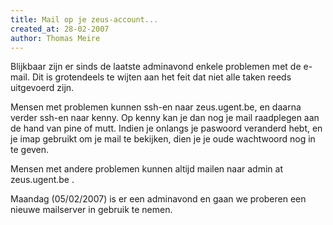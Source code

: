 ```yaml
---
title: Mail op je zeus-account...
created_at: 28-02-2007
author: Thomas Meire
---
```


Blijkbaar zijn er sinds de laatste adminavond enkele problemen met de e-mail. Dit is grotendeels te wijten aan het feit dat niet alle taken reeds uitgevoerd zijn.

Mensen met problemen kunnen ssh-en naar zeus.ugent.be, en daarna verder ssh-en naar kenny. Op kenny kan je dan nog je mail raadplegen aan de hand van pine of mutt. Indien je onlangs je paswoord veranderd hebt, en je imap gebruikt om je mail te bekijken, dien je je oude wachtwoord nog in te geven.

Mensen met andere problemen kunnen altijd mailen naar admin at zeus.ugent.be .

Maandag (05/02/2007) is er een adminavond en gaan we proberen een nieuwe mailserver in gebruik te nemen.
